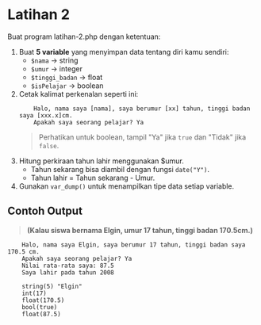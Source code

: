 # Latihan 2

Buat program latihan-2.php dengan ketentuan:

1. Buat **5 variable** yang menyimpan data tentang diri kamu sendiri:
   - `$nama` -> string
   - `$umur` -> integer
   - `$tinggi_badan` -> float
   - `$isPelajar` -> boolean
2. Cetak kalimat perkenalan seperti ini:
   ```text
       Halo, nama saya [nama], saya berumur [xx] tahun, tinggi badan saya [xxx.x]cm.
       Apakah saya seorang pelajar? Ya
   ```
   > Perhatikan untuk boolean, tampil "Ya" jika `true` dan "Tidak" jika `false`.
3. Hitung perkiraan tahun lahir menggunakan $umur.
   - Tahun sekarang bisa diambil dengan fungsi `date("Y")`.
   - Tahun lahir = Tahun sekarang - Umur.
4. Gunakan `var_dump()` untuk menampilkan tipe data setiap variable.

## Contoh Output

> **(Kalau siswa bernama Elgin, umur 17 tahun, tinggi badan 170.5cm.)**

```text
    Halo, nama saya Elgin, saya berumur 17 tahun, tinggi badan saya 170.5 cm.
    Apakah saya seorang pelajar? Ya
    Nilai rata-rata saya: 87.5
    Saya lahir pada tahun 2008

    string(5) "Elgin"
    int(17)
    float(170.5)
    bool(true)
    float(87.5)
```
